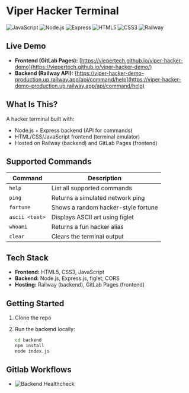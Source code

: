 # Viper Hacker Terminal

![JavaScript](https://img.shields.io/badge/JavaScript-F7DF1E?style=flat&logo=javascript&logoColor=black)
![Node.js](https://img.shields.io/badge/Node.js-339933?style=flat&logo=node.js&logoColor=white)
![Express](https://img.shields.io/badge/Express-000000?style=flat&logo=express&logoColor=white)
![HTML5](https://img.shields.io/badge/HTML5-E34F26?style=flat&logo=html5&logoColor=white)
![CSS3](https://img.shields.io/badge/CSS3-1572B6?style=flat&logo=css3&logoColor=white)
![Railway](https://img.shields.io/badge/Railway-0B0D0E?style=flat&logo=railway&logoColor=white)


## Live Demo

- **Frontend (GitLab Pages):** [https://viepertech.github.io/viper-hacker-demo](https://viepertech.github.io/viper-hacker-demo/)
- **Backend (Railway API):** [https://viper-hacker-demo-production.up.railway.app/api/command/help](https://viper-hacker-demo-production.up.railway.app/api/command/help)



## What Is This?

A hacker terminal built with:

- Node.js + Express backend (API for commands)
- HTML/CSS/JavaScript frontend (terminal emulator)
- Hosted on Railway (backend) and GitLab Pages (frontend)



## Supported Commands

| Command        | Description                            |
|----------------|----------------------------------------|
| `help`         | List all supported commands            |
| `ping`         | Returns a simulated network ping       |
| `fortune`      | Shows a random hacker-style fortune    |
| `ascii <text>` | Displays ASCII art using figlet        |
| `whoami`       | Returns a fun hacker alias             |
| `clear`        | Clears the terminal output             |



## Tech Stack

- **Frontend:** HTML5, CSS3, JavaScript
- **Backend:** Node.js, Express.js, figlet, CORS
- **Hosting:** Railway (backend), GitLab Pages (frontend)



## Getting Started

1. Clone the repo
2. Run the backend locally:
   
   ```bash
   cd backend
   npm install
   node index.js
   ```
## Gitlab Workflows

- ![Backend Healthcheck](https://github.com/Viepertech/viper-hacker-demo/actions/workflows/backend-healthcheck.yml/badge.svg)
